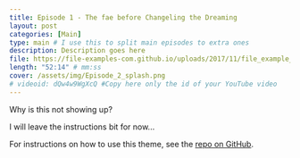 ```yaml
---
title: Episode 1 - The fae before Changeling the Dreaming
layout: post
categories: [Main]
type: main # I use this to split main episodes to extra ones
description: Description goes here
file: https://file-examples-com.github.io/uploads/2017/11/file_example_MP3_700KB.mp3 #Link to your .mp3 file
length: "52:14" # mm:ss
cover: /assets/img/Episode_2_splash.png
# videoid: dQw4w9WgXcQ #Copy here only the id of your YouTube video
---
```


Why is this not showing up?

I will leave the instructions bit for now...

For instructions on how to use this theme, see the [repo on GitHub](https://github.com/PandaSekh/Jekyll-Podcaster).
